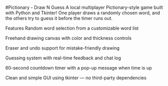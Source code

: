 #Pictionary - Draw N Guess
A local multiplayer Pictionary-style game built with Python and Tkinter! One player draws a randomly chosen word, and the others try to guess it before the timer runs out.

Features
 Random word selection from a customizable word list

 Freehand drawing canvas with color and thickness controls

 Eraser and undo support for mistake-friendly drawing

 Guessing system with real-time feedback and chat log

 60-second countdown timer with a pop-up message when time is up

 Clean and simple GUI using tkinter — no third-party dependencies

